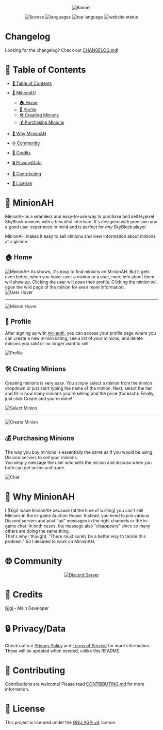 <p align=center>
<img src="https://raw.githubusercontent.com/DarthGigi/MinionAH/main/static/assets/images/banner.png" alt="Banner">
</p>

<p align=center>
   <img src="https://img.shields.io/github/license/DarthGigi/MinionAH?style=for-the-badge" alt="license">
   <img src="https://img.shields.io/github/languages/count/DarthGigi/MinionAH?style=for-the-badge" alt="languages">
   <img src="https://img.shields.io/github/languages/top/DarthGigi/MinionAH?style=for-the-badge" alt="top language">
   <img src="https://img.shields.io/website?style=for-the-badge&url=https%3A%2F%2Fminionah.com" alt="website status">
</p>

# Changelog

Looking for the changelog? Check out [CHANGELOG.md](/CHANGELOG.md)!

# 📑 Table of Contents

- [📑 Table of Contents](#-table-of-contents)
- [🏦 MinionAH](#-minionah)
  - [🏠 Home](#-home)
  - [👤 Profile](#-profile)
  - [🛠️ Creating Minions](#️-creating-minions)
  - [💰 Purchasing Minions](#-purchasing-minions)
- [🤔 Why MinionAH](#-why-minionah)
- [🌐 Community](#-community)
- [📜 Credits](#-credits)

- [🔒 Privacy/Data](#-privacydata)
- [🤝 Contributing](#-contributing)
- [📝 License](#-license)

# 🏦 MinionAH

MinionAH is a seamless and easy-to-use way to purchase and sell Hypixel SkyBlock minions with a beautiful interface. It's designed with precision and a good user experience in mind and is perfect for _any_ SkyBlock player.

MinionAH makes it easy to sell minions and view information about minions at a glance.

## 🏠 Home

![MinionAH](/static/assets/images/readme/overview.png)
As shown, it's easy to find minions on MinionAH. But it gets even better, when you hover over a minion or a user, more info about them will show up. Clicking the user will open their profile. Clicking the minion will open the wiki page of the minion for even more information.  
![User Hover](/static/assets/images/readme/user-hover.png)

---

![Minion Hover](/static/assets/images/readme/minion-hover.png)

## 👤 Profile

After signing up with [mc-auth](https://mc-auth.com), you can access your profile page where you can create a new minion listing, see a list of your minions, and delete minions you sold or no longer want to sell.

![Profile](/static/assets/images/readme/profile.png)

## 🛠️ Creating Minions

Creating minions is very easy. You simply select a minion from the minion dropdown or just start typing the name of the minion. Next, select the tier and fill in how many minions you're selling and the price (for each). Finally, just click Create and you're done!

![Select Minion](/static/assets/images/readme/select-minion.png)

---

![Create Minion](/static/assets/images/readme/create-minion.png)

## 💰 Purchasing Minions

The way you buy minions is essentially the same as if you would be using Discord servers to sell your minions.  
You simply message the user who sells the minion and discuss when you both can get online and trade.

![Chat](/static/assets/images/readme/chat.png)

# 🤔 Why MinionAH

I (Gigi) made MinionAH because (at the time of writing) you can't sell Minions in the in-game Auction House. Instead, you need to join various Discord servers and post "ad" messages in the right channels or the in-game chat. In both cases, the message also "disappears" since so many others are doing the same thing.  
That's why I thought, "There must surely be a better way to tackle this problem." So I decided to work on MinionAH.

# 🌐 Community

<p align=center>
   <a href="https://discord.minionah.com">
      <img src="https://discordapp.com/api/guilds/1133219625497284638/widget.png?style=banner3" alt="Discord Server" />
   </a>
</p>

# 📜 Credits

[Gigi](https://github.com/DarthGigi) - Main Developer

# 🔒 Privacy/Data

Check out our [Privacy Policy](https://newsroom.minionah.com/privacy-policy) and [Terms of Service](https://newsroom.minionah.com/terms-of-service) for more information.
These will be updated when needed, unlike this README.

# 🤝 Contributing

Contributions are welcome! Please read [CONTRIBUTING.md](/CONTRIBUTING.md) for more information.

# 📝 License

This project is licensed under the [GNU AGPLv3](https://github.com/DarthGigi/MinionAH/blob/main/LICENSE) license.
